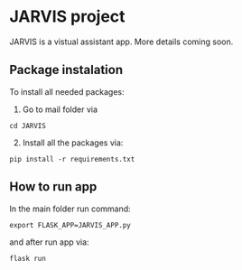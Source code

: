 # JARVIS project

JARVIS is a vistual assistant app. More details coming soon.

## Package instalation
To install all needed packages:
1. Go to mail folder via
```
cd JARVIS
```
2. Install all the packages via:
```
pip install -r requirements.txt

```
## How to run app
In the main folder run command:
```
export FLASK_APP=JARVIS_APP.py
```
and after run app via:
```
flask run
```